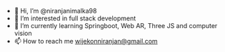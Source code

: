 - 👋 Hi, I’m @niranjanimalka98
- 👀 I’m interested in full stack development
- 🌱 I’m currently learning Springboot, Web AR, Three JS and computer vision
- 📫 How to reach me wijekonniranjan@gmail.com

<!---
niranjanimalka98/niranjanimalka98 is a ✨ special ✨ repository because its `README.md` (this file) appears on your GitHub profile.
You can click the Preview link to take a look at your changes.
--->
